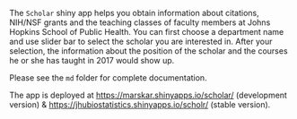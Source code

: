 The `Scholar` shiny app helps you obtain information about citations, NIH/NSF grants and the teaching classes of faculty members at Johns Hopkins School of Public Health. You can first choose a department name and use slider bar to select the scholar you are interested in. After your selection, the information about the position of the scholar and the courses he or she has taught in 2017 would show up.

Please see the `md` folder for complete documentation.

The app is deployed at 
https://marskar.shinyapps.io/scholar/ (development version)
&
https://jhubiostatistics.shinyapps.io/scholr/ (stable version).
